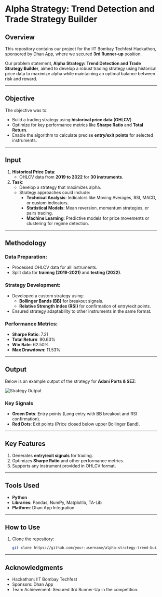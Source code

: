 # Alpha Strategy: Trend Detection and Trade Strategy Builder

## Overview
This repository contains our project for the IIT Bombay Techfest Hackathon, sponsored by Dhan App, where we secured **3rd Runner-up** position.

Our problem statement, **Alpha Strategy: Trend Detection and Trade Strategy Builder**, aimed to develop a robust trading strategy using historical price data to maximize alpha while maintaining an optimal balance between risk and reward.

---

## Objective
The objective was to:
- Build a trading strategy using **historical price data (OHLCV)**.
- Optimize for key performance metrics like **Sharpe Ratio** and **Total Return**.
- Enable the algorithm to calculate precise **entry/exit points** for selected instruments.

---

## Input
1. **Historical Price Data**:
   - OHLCV data from **2019 to 2022** for **30 instruments**.
2. **Task**:
   - Develop a strategy that maximizes alpha.
   - Strategy approaches could include:
     - **Technical Analysis**: Indicators like Moving Averages, RSI, MACD, or custom indicators.
     - **Statistical Models**: Mean reversion, momentum strategies, or pairs trading.
     - **Machine Learning**: Predictive models for price movements or clustering for regime detection.

---

## Methodology
### Data Preparation:
- Processed OHLCV data for all instruments.
- Split data for **training (2019-2021)** and **testing (2022)**.

### Strategy Development:
- Developed a custom strategy using:
  - **Bollinger Bands (BB)** for breakout signals.
  - **Relative Strength Index (RSI)** for confirmation of entry/exit points.
- Ensured strategy adaptability to other instruments in the same format.

### Performance Metrics:
- **Sharpe Ratio**: 7.21  
- **Total Return**: 90.63%  
- **Win Rate**: 62.50%  
- **Max Drawdown**: 11.53%  

---

## Output
Below is an example output of the strategy for **Adani Ports & SEZ**:

![Strategy Output](./image.png)

### Key Signals
- **Green Dots**: Entry points (Long entry with BB breakout and RSI confirmation).  
- **Red Dots**: Exit points (Price closed below upper Bollinger Band).  

---

## Key Features
1. Generates **entry/exit signals** for trading.
2. Optimizes **Sharpe Ratio** and other performance metrics.
3. Supports any instrument provided in OHLCV format.

---

## Tools Used
- **Python**  
- **Libraries**: Pandas, NumPy, Matplotlib, TA-Lib  
- **Platform**: Dhan App Integration  

---

## How to Use
1. Clone the repository:
   ```bash
   git clone https://github.com/your-username/alpha-strategy-trend-builder.git

---
## Acknowledgments
- Hackathon: IIT Bombay Techfest
- Sponsors: Dhan App
- Team Achievement: Secured 3rd Runner-Up in the competition.
